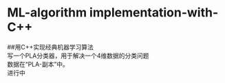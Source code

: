 # ML-algorithm implementation-with-C++
##用C++实现经典机器学习算法<br>写一个PLA分类器，用于解决一个4维数据的分类问题<br>数据在“PLA-副本”中。
    <br>进行中

